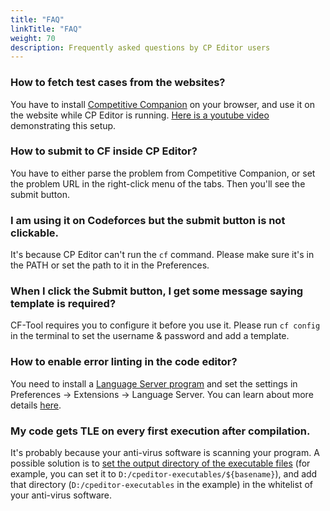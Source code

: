 ```yaml
---
title: "FAQ"
linkTitle: "FAQ"
weight: 70
description: Frequently asked questions by CP Editor users
---
```


### How to fetch test cases from the websites?

You have to install [Competitive Companion](https://github.com/jmerle/competitive-companion) on your browser, and use it on the website while CP Editor is running. [Here is a youtube video](https://youtu.be/IVx1rSqYz7c) demonstrating this setup.

### How to submit to CF inside CP Editor?

You have to either parse the problem from Competitive Companion, or set the problem URL in the right-click menu of the tabs. Then you'll see the submit button.

### I am using it on Codeforces but the submit button is not clickable.

It's because CP Editor can't run the `cf` command. Please make sure it's in the PATH or set the path to it in the Preferences.

### When I click the Submit button, I get some message saying template is required?

CF-Tool requires you to configure it before you use it. Please run `cf config` in the terminal to set the username & password and add a template.

### How to enable error linting in the code editor?

You need to install a [Language Server program](https://microsoft.github.io/language-server-protocol/implementors/servers/) and set the settings in Preferences -> Extensions -> Language Server. You can learn about more details [here](../setup/\_index.md#setup-language-server).

### My code gets TLE on every first execution after compilation.

It's probably because your anti-virus software is scanning your program. A possible solution is to [set the output directory of the executable files](../preferences/language/\_index.md#executable-file-path) (for example, you can set it to `D:/cpeditor-executables/${basename}`), and add that directory (`D:/cpeditor-executables` in the example) in the whitelist of your anti-virus software.
